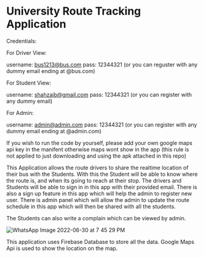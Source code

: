 # University Route Tracking Application

Credentials:

For Driver View:

username: bus1213@bus.com
pass: 12344321
(or you can reguster with any dummy email ending at @bus.com)

For Student View:

username: shahzaib@gmail.com
pass: 12344321
(or you can register with any dummy email)

For Admin:

username: admin@admin.com
pass: 12344321
(or you can register with any dummy email ending at @admin.com)

If you wish to run the code by yourself, please add your own google maps api key in the manifent otherwise maps wont show in the app (this rule is not applied to just downloading and using the apk attached in this repo)

This Application allows the route drivers to share the realtime location of their bus with the Students. With this the Student will be able to know where the route is, and when its going to reach at their stop.
The drivers and Students will be able to sign in in this app with their provided email. There is also a sign up feature in this app which will help the admin to register new user.
There is admin panel which will allow the admin to update the route schedule in this app which will then be shared with all the students.

The Students can also write a complain which can be viewed by admin.

![WhatsApp Image 2022-06-30 at 7 45 29 PM](https://user-images.githubusercontent.com/68849516/177596998-6ff72816-f2cf-4e40-9a7d-4372103e79fc.jpeg)

This application uses Firebase Database to store all the data. Google Maps Api is used to show the location on the map.
